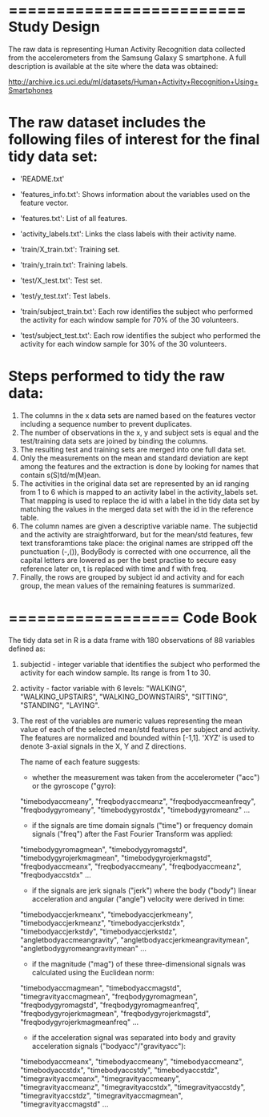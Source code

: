 =========================
    Study Design 
=========================

The raw data is representing Human Activity Recognition data collected from the accelerometers from the Samsung Galaxy S smartphone. A full description is available at the site where the data was obtained:

http://archive.ics.uci.edu/ml/datasets/Human+Activity+Recognition+Using+Smartphones 

The raw dataset includes the following files of interest for the final tidy data set:
=====================================================================================

- 'README.txt'

- 'features_info.txt': Shows information about the variables used on the feature vector.

- 'features.txt': List of all features.

- 'activity_labels.txt': Links the class labels with their activity name.

- 'train/X_train.txt': Training set.

- 'train/y_train.txt': Training labels.

- 'test/X_test.txt': Test set.

- 'test/y_test.txt': Test labels.

- 'train/subject_train.txt': Each row identifies the subject who performed the activity for each window sample for 70% of the 30 volunteers. 

- 'test/subject_test.txt': Each row identifies the subject who performed the activity for each window sample for 30% of the 30 volunteers.

Steps performed to tidy the raw data:
======================================

1. The columns in the x data sets are named based on the features vector including a sequence number to prevent duplicates.
2. The number of observations in the x, y and subject sets is equal and the test/training data sets are joined by binding the columns.
3. The resulting test and training sets are merged into one full data set.
4. Only the measurements on the mean and standard deviation are kept among the features and the extraction is done by looking for names that contain s(S)td/m(M)ean.
5. The activities in the original data set are represented by an id ranging from 1 to 6 which is mapped to an activity label in the activity_labels set. That mapping is used to replace the id with a label in the tidy data set by matching the values in the merged data set with the id in the reference table.
6. The column names are given a descriptive variable name. The subjectid and the activity are straightforward, but for the mean/std features, few text transforamtions take place: the original names are stripped off the punctuation (-,()), BodyBody is corrected with one occurrence, all the capital letters are lowered as per the best practise to secure easy reference later on, t is replaced with time and f with freq.
7. Finally, the rows are grouped by subject id and activity and for each group, the mean values of the remaining features is summarized.

==================
    Code Book
==================

The tidy data set in R is a data frame with 180 observations of 88 variables defined as:

1. subjectid - integer variable that identifies the subject who performed the activity for each window sample. Its range is from 1 to 30.

2. activity - factor variable with 6 levels: "WALKING", "WALKING_UPSTAIRS", "WALKING_DOWNSTAIRS", "SITTING", "STANDING", "LAYING".

3. The rest of the variables are numeric values representing the mean value of each of the selected mean/std features per subject and activity. The features are normalized and bounded within [-1,1]. 'XYZ' is used to denote 3-axial signals in the X, Y and Z directions.

   The name of each feature suggests:
   
   - whether the measurement was taken from the accelerometer ("acc") or the gyroscope ("gyro):
   
    "timebodyaccmeany", "freqbodyaccmeanz", "freqbodyaccmeanfreqy", "freqbodygyromeany", "timebodygyrostdx", "timebodygyromeanz" ... 
   
   - if the signals are time domain signals ("time") or frequency domain signals ("freq") after the Fast Fourier Transform was applied:
   
    "timebodygyromagmean", "timebodygyromagstd", "timebodygyrojerkmagmean", "timebodygyrojerkmagstd", "freqbodyaccmeanx", "freqbodyaccmeany", "freqbodyaccmeanz", "freqbodyaccstdx" ...
   
   - if the signals are jerk signals ("jerk") where the body ("body") linear acceleration and angular ("angle") velocity were derived in time:
    
    "timebodyaccjerkmeanx", "timebodyaccjerkmeany", "timebodyaccjerkmeanz", "timebodyaccjerkstdx", "timebodyaccjerkstdy", "timebodyaccjerkstdz", "angletbodyaccmeangravity", "angletbodyaccjerkmeangravitymean", "angletbodygyromeangravitymean" ...
   
   - if the magnitude ("mag") of these three-dimensional signals was calculated using the Euclidean norm:
   
    "timebodyaccmagmean", "timebodyaccmagstd", "timegravityaccmagmean", "freqbodygyromagmean", "freqbodygyromagstd", "freqbodygyromagmeanfreq", "freqbodygyrojerkmagmean", "freqbodygyrojerkmagstd", "freqbodygyrojerkmagmeanfreq" ...
    
   - if the acceleration signal was separated into body and gravity acceleration signals ("bodyacc"/"gravityacc"): 
   
    "timebodyaccmeanx", "timebodyaccmeany", "timebodyaccmeanz", "timebodyaccstdx", "timebodyaccstdy", "timebodyaccstdz", "timegravityaccmeanx", "timegravityaccmeany", "timegravityaccmeanz", "timegravityaccstdx", "timegravityaccstdy", "timegravityaccstdz", "timegravityaccmagmean", "timegravityaccmagstd" ...   
 
